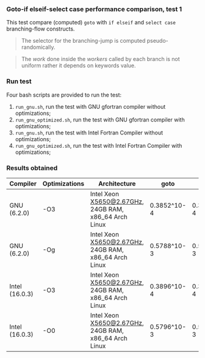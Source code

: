 ### Goto-if elseif-select case performance comparison, test 1

This test compare (computed) `goto` with `if elseif` and `select case` branching-flow constructs.

> The selector for the branching-jump is computed pseudo-randomically.

> The *work* done inside the *workers* called by each branch is not uniform rather it depends on keywords value.

### Run test

Four bash scripts are provided to run the test:

1. `run_gnu.sh`, run the test with GNU gfortran compiler without optimizations;
2. `run_gnu_optimized.sh`, run the test with GNU gfortran compiler with optimizations;
3. `run_gnu.sh`, run the test with Intel Fortran Compiler without optimizations;
4. `run_gnu_optimized.sh`, run the test with Intel Fortran Compiler with optimizations;

### Results obtained

|Compiler       |Optimizations|Architecture                                         | goto      | if elseif | select case |
|---------------|-------------|-----------------------------------------------------|-----------|-----------|-------------|
| GNU (6.2.0)   | -O3         |Intel Xeon X5650@2.67GHz, 24GB RAM, x86_64 Arch Linux|0.3852^10-4|0.3856^10-4| 0.3857^10-4 |
| GNU (6.2.0)   | -Og         |Intel Xeon X5650@2.67GHz, 24GB RAM, x86_64 Arch Linux|0.5788^10-3|0.5778^10-3| 0.5783^10-3 |
| Intel (16.0.3)| -O3         |Intel Xeon X5650@2.67GHz, 24GB RAM, x86_64 Arch Linux|0.3896^10-4|0.3913^10-4| 0.3905^10-4 |
| Intel (16.0.3)| -O0         |Intel Xeon X5650@2.67GHz, 24GB RAM, x86_64 Arch Linux|0.5796^10-3|0.5785^10-3| 0.5810^10-3 |
